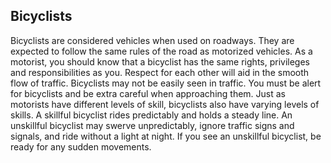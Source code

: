 ## Bicyclists
Bicyclists are considered vehicles when used on roadways. They are expected to follow the same rules of the road as motorized vehicles. As a motorist, you should know that a bicyclist has the same rights, privileges and responsibilities as you. Respect for each other will aid in the smooth flow of traffic.
Bicyclists may not be easily seen in traffic. You must be alert for bicyclists and be extra careful when approaching them. Just as motorists have different levels of skill, bicyclists also have varying levels of skills. A skillful bicyclist rides predictably and holds a steady line. An unskillful bicyclist may swerve unpredictably, ignore traffic signs and signals, and ride without a light at night. If you see an unskillful bicyclist, be ready for any sudden movements.